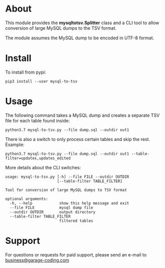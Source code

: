 About
=====

This module provides the **mysqltotsv.Splitter** class and a CLI tool to allow conversion
of large MySQL dumps to the TSV format. 

The module assumes the MySQL dump to be encoded in UTF-8 format.

Install
=======

To install from pypi:

    pip3 install --user mysql-to-tsv

Usage
=====

The following command takes a MySQL dump and creates a separate TSV file for each
table found inside:

    python3.7 mysql-to-tsv.py --file dump.sql --outdir out1

There is also a switch to only process certain tables and skip the rest. Example:

    python3.7 mysql-to-tsv.py --file dump.sql --outdir out1 --table-filter=updates,updates_edited

More details about the CLI switches:

```
usage: mysql-to-tsv.py [-h] --file FILE --outdir OUTDIR
                       [--table-filter TABLE_FILTER]

Tool for conversion of large MySQL dumps to TSV format

optional arguments:
  -h, --help            show this help message and exit
  --file FILE           mysql dump file
  --outdir OUTDIR       output directory
  --table-filter TABLE_FILTER
                        filtered tables
```

Support
==================

For questions or requests for paid support, please send an e-mail to business@garage-coding.com

